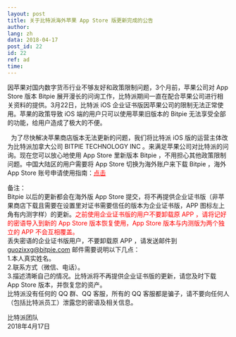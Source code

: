 ```yaml
---
layout: post
title: 关于比特派海外苹果 App Store 版更新完成的公告
author: 
lang: zh
data: 2018-04-17
post_id: 22
id: 22
ref: ad
time: 
---
```


因苹果对国内数字货币行业不够友好和政策限制问题，3个月前，苹果公司对 App Store 版本 Bitpie 展开漫长的问询工作，比特派期间一直在配合苹果公司进行相关资料的提供。3月22日，比特派 iOS 企业证书版因苹果公司的限制无法正常使用。苹果的政策导致 iOS 端的用户只可以使用苹果旧版本的 Bitpie 无法享受全部的功能，给用户造成了极大的不便。

 
为了尽快解决苹果商店版本无法更新的问题，我们将比特派 iOS 版的运营主体改为比特派加拿大公司 BITPIE TECHNOLOGY INC 。来满足苹果公司对比特派的问询。现在您可以放心地使用 App Store 里新版本 Bitpie ，不用担心其他政策限制问题。中国大陆区的用户需要将 App Store 切换为海外账户来下载 Bitpie ，海外 App Store  账号申请使用指南：<a href="https://www.jianshu.com/p/b437b15a35cd" target="_blank" style="color:red">点击</a>


备注：<br/>
Bitpie 以后的更新都会在海外版 App Store 提交，将不再提供企业证书版（非苹果商店下载且需要在设置里对证书需要信任的版本为企业证书版，APP 图标左上角有内测字样）的更新。<span style="color:red">之前使用企业证书版的用户不要卸载原 APP ，请将记好的密语导入到新的 App Store 版本恢复使用，App Store 版本与内测版为两个独立的 APP 不会互相覆盖。</span><br/>
丢失密语的企业证书版用户，不要卸载原 APP ，请发送邮件到<a href="mailto:guozixxg@bitpie.com" target="_blank"> guozixxg@bitpie.com </a>邮件需要说明以下几点：<br/>
1.本人真实姓名。<br/>
2.联系方式（微信、电话）。<br/>
3.描述清晰自己的情况。比特派将不再提供企业证书版的更新，请您及时下载 App Store 版本，并恢复您的资产。<br/>
比特派没有任何的 QQ 群、QQ 客服，所有的 QQ 客服都是骗子，请不要向任何人（包括比特派员工）泄露您的密语及相关信息。
 
 

比特派团队<br/>
2018年4月17日
